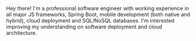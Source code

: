 Hey there! I'm a professional software engineer with working experience in all major JS frameworks, Spring Boot, mobile development (both native and hybrid), cloud deployment and SQL/NoSQL databases. I'm interested improving my understanding on software deployment and cloud architecture.
